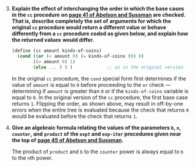 3. **Explain the effect of interchanging the order in which the base cases in the `cc` procedure**
    **on [page 41 of Abelson and Sussman](https://mitpress.mit.edu/sites/default/files/sicp/full-text/book/book-Z-H-11.html#%_sec_1.2.2) are checked. That is, describe completely the set of**
    **arguments for which the original `cc` procedure would return a different value or behave**
    **differently from a `cc` procedure coded as given below, and explain how the returned values**
    **would differ.**

    ```scheme
    (define (cc amount kinds-of-coins)
      (cond ((or (< amount 0) (= kinds-of-coins 0)) 0)
            ((= amount 0) 1)
            (else ... ) ) )             ;; as in the original version
    ```

    In the original `cc` procedure, the `cond` special form first determines if the value of `amount`
    is equal to `0` before proceeding to the `or` check &mdash; determining if `amount` is greater
    than `0` or if the `kinds-of-coins` variable is equal to `0`. In the original version of the `cc`
    procedure, the first base case returns `1`. Flipping the order, as shown above, may result in
    off-by-one errors when the entire tree is evaluated because the check that returns `0` would be
    evaluated before the check that returns `1`.

4. **Give an algebraic formula relating the values of the parameters `b`, `n`, `counter`, and**
    **`product` of the `expt` and `exp-iter` procedures given near the top of**
    **[page 45 of Abelson and Sussman](https://mitpress.mit.edu/sites/default/files/sicp/full-text/book/book-Z-H-11.html#%_sec_1.2.4).**

    The product of `product` and `b` to the `counter` power is always equal to `b` to the `n`th power.
